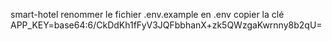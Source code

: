 smart-hotel
renommer le fichier .env.example en .env
copier la clé APP_KEY=base64:6/CkDdKh1fFyV3JQFbbhanX+zk5QWzgaKwrnny8b2qU=
